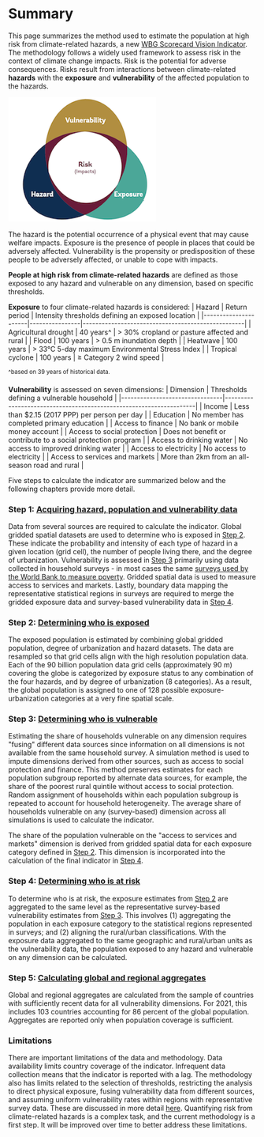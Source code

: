 # Summary

This page summarizes the method used to estimate the population at high risk from climate-related hazards, a new [WBG Scorecard Vision Indicator](https://scorecard.worldbank.org/en/scorecard/our-vision#planet). The methodology follows a widely used framework to assess risk in the context of climate change impacts. Risk is the potential for adverse consequences. Risks result from interactions between climate-related **hazards** with the **exposure** and **vulnerability** of the affected population to the hazards. 

![Framework](images/framework.png)

The hazard is the potential occurrence of a physical event that may cause welfare impacts. Exposure is the presence of people in places that could be adversely affected. Vulnerability is the propensity or predisposition of these people to be adversely affected, or unable to cope with impacts. 

**People at high risk from climate-related hazards** are defined as those exposed to any hazard and vulnerable on any dimension, based on specific thresholds. 

**Exposure** to four climate-related hazards is considered: 
| Hazard               | Return period  | Intensity thresholds defining an exposed location |
|----------------------|----------------|---------------------------------------------------|
| Agricultural drought | 40 years^      | > 30% cropland or pasture affected and rural  |
| Flood                | 100 years      | > 0.5 m inundation depth                          |
| Heatwave             | 100 years      | > 33°C 5-day maximum Environmental Stress Index   |
| Tropical cyclone     | 100 years      | ≥ Category 2 wind speed                           |

<sup>^based on 39 years of historical data.</sup>

**Vulnerability** is assessed on seven dimensions:
| Dimension                      | Thresholds defining a vulnerable household                         |
|--------------------------------|--------------------------------------------------------------------|
| Income                         | Less than $2.15 (2017 PPP) per person per day                      |
| Education                      | No member has completed primary education                          |
| Access to finance              | No bank or mobile money account                                    |
| Access to social protection    | Does not benefit or contribute to a social protection program     |
| Access to drinking water       | No access to improved drinking water                               |
| Access to electricity          | No access to electricity                                           |
| Access to services and markets | More than 2km from an all-season road and rural                    |

Five steps to calculate the indicator are summarized below and the following chapters provide more detail.

### Step 1: [Acquiring hazard, population and vulnerability data](1_data)

Data from several sources are required to calculate the indicator. Global gridded spatial datasets are used to determine who is exposed in [Step 2](2_exposure). These indicate the probability and intensity of each type of hazard in a given location (grid cell), the number of people living there, and the degree of urbanization. Vulnerability is assessed in [Step 3](3_vulnerability) primarily using data collected in household surveys - in most cases the same [surveys used by the World Bank to measure poverty](https://datanalytics.worldbank.org/PIP-Methodology/acquiring.html#selection). Gridded spatial data is used to measure access to services and markets. Lastly, boundary data mapping the representative statistical regions in surveys are required to merge the gridded exposure data and survey-based vulnerability data in [Step 4](4_risk).

### Step 2: [Determining who is exposed](2_exposure)

The exposed population is estimated by combining global gridded population, degree of urbanization and hazard datasets. The data are resampled so that grid cells align with the high resolution population data. Each of the 90 billion population data grid cells (approximately 90 m) covering the globe is categorized by exposure status to any combination of the four hazards, and by degree of urbanization (8 categories). As a result, the global population is assigned to one of 128 possible exposure-urbanization categories at a very fine spatial scale. 

### Step 3: [Determining who is vulnerable](3_vulnerability)

Estimating the share of households vulnerable on any dimension requires "fusing" different data sources since information on all dimensions is not available from the same household survey. A simulation method is used to impute dimensions derived from other sources, such as access to social protection and finance. This method preserves estimates for each population subgroup reported by alternate data sources, for example, the share of the poorest rural quintile without access to social protection. Random assignment of households within each population subgroup is repeated to account for household heterogeneity. The average share of households vulnerable on any (survey-based) dimension across all simulations is used to calculate the indicator. 

The share of the population vulnerable on the "access to services and markets" dimension is derived from gridded spatial data for each exposure category defined in [Step 2](2_exposure). This dimension is incorporated into the calculation of the final indicator in [Step 4](4_risk).

### Step 4: [Determining who is at risk](4_risk)
To determine who is at risk, the exposure estimates from [Step 2](2_exposure) are aggregated to the same level as the representative survey-based vulnerability estimates from [Step 3](3_vulnerability). This involves (1) aggregating the population in each exposure category to the statistical regions represented in surveys; and (2) aligning the rural/urban classifications. With the exposure data aggregated to the same geographic and rural/urban units as the vulnerability data, the population exposed to any hazard and vulnerable on any dimension can be calculated.

### Step 5: [Calculating global and regional aggregates](5_aggregates)
Global and regional aggregates are calculated from the sample of countries with sufficiently recent data for all vulnerability dimensions. For 2021, this includes 103 countries accounting for 86 percent of the global population. Aggregates are reported only when population coverage is sufficient.


### Limitations
There are important limitations of the data and methodology. Data availability limits country coverage of the indicator. Infrequent data collection means that the indicator is reported with a lag. The methodology also has limits related to the selection of thresholds, restricting the analysis to direct physical exposure, fusing vulnerability data from different sources, and assuming uniform vulnerability rates within regions with representative survey data. These are discussed in more detail [here](limitations). Quantifying risk from climate-related hazards is a complex task, and the current methodology is a first step. It will be improved over time to better address these limitations.
